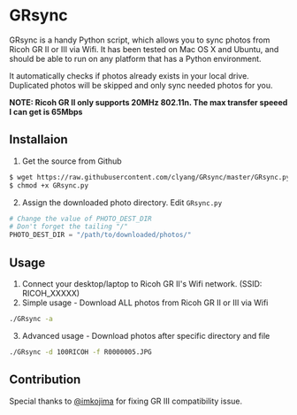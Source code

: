 # GRsync
GRsync is a handy Python script, which allows you to sync photos from Ricoh GR II or III via Wifi. It has been tested on Mac OS X and Ubuntu, and should be able to run on any platform that has a Python environment.

It automatically checks if photos already exists in your local drive. Duplicated photos will be skipped and only sync needed photos for you.

**NOTE: Ricoh GR II only supports 20MHz 802.11n. The max transfer speeed I can get is 65Mbps**

## Installaion
1. Get the source from Github
 
```bash
$ wget https://raw.githubusercontent.com/clyang/GRsync/master/GRsync.py
$ chmod +x GRsync.py
```

2. Assign the downloaded photo directory. Edit `GRsync.py`
 
```python
# Change the value of PHOTO_DEST_DIR
# Don't forget the tailing "/"
PHOTO_DEST_DIR = "/path/to/downloaded/photos/"
```

## Usage
1. Connect your desktop/laptop to Ricoh GR II's Wifi network. (SSID: RICOH_XXXXX)
2. Simple usage - Download ALL photos from Ricoh GR II or III via Wifi

```bash
./GRsync -a
```

3. Advanced usage - Download photos after specific directory and file

```bash
./GRsync -d 100RICOH -f R0000005.JPG
```

## Contribution
Special thanks to [@imkojima](https://github.com/imkojima) for fixing GR III compatibility issue.
